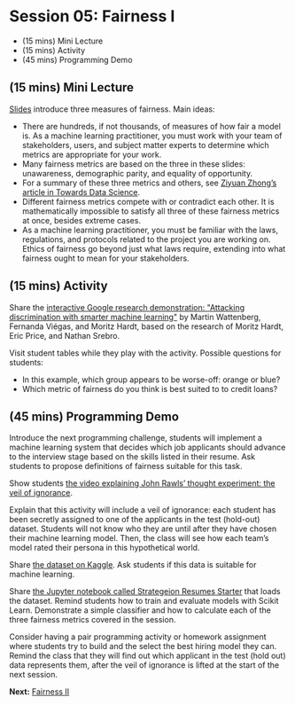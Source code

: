 # Session 05: Fairness I

- (15 mins) Mini Lecture
- (15 mins) Activity
- (45 mins) Programming Demo

## (15 mins) Mini Lecture

[Slides](https://docs.google.com/presentation/d/18YLnUL4r4q-bp9l8a9VynJb7gf0wXnyN8wnhBLyjTsg/edit#slide=id.g4c29fe321c_0_10) introduce three measures of fairness. Main ideas:

- There are hundreds, if not thousands, of measures of how fair a model is. As a machine learning practitioner, you must work with your team of stakeholders, users, and subject matter experts to determine which metrics are appropriate for your work.
- Many fairness metrics are based on the three in these slides: unawareness, demographic parity, and equality of opportunity.
- For a summary of these three metrics and others, see [Ziyuan Zhong’s article in Towards Data Science](https://towardsdatascience.com/a-tutorial-on-fairness-in-machine-learning-3ff8ba1040cb).
- Different fairness metrics compete with or contradict each other. It is mathematically impossible to satisfy all three of these fairness metrics at once, besides extreme cases.
- As a machine learning practitioner, you must be familiar with the laws, regulations, and protocols related to the project you are working on. Ethics of fairness go beyond just what laws require, extending into what fairness ought to mean for your stakeholders.

## (15 mins) Activity

Share the [interactive Google research demonstration: "Attacking discrimination with smarter machine learning"](http://research.google.com/bigpicture/attacking-discrimination-in-ml/) by Martin Wattenberg, Fernanda Viégas, and Moritz Hardt, based on the research of Moritz Hardt, Eric Price, and Nathan Srebro.

Visit student tables while they play with the activity. Possible questions for students:

- In this example, which group appears to be worse-off: orange or blue?
- Which metric of fairness do you think is best suited to to credit loans?

## (45 mins) Programming Demo

Introduce the next programming challenge, students will implement a machine learning system that decides which job applicants should advance to the interview stage based on the skills listed in their resume. Ask students to propose definitions of fairness suitable for this task.

Show students [the video explaining John Rawls’ thought experiment: the veil of ignorance](https://www.youtube.com/watch?v=A8GDEaJtbq4).

Explain that this activity will include a veil of ignorance: each student has been secretly assigned to one of the applicants in the test (hold-out) dataset. Students will not know who they are until after they have chosen their machine learning model. Then, the class will see how each team’s model rated their persona in this hypothetical world.

Share [the dataset on Kaggle](https://www.kaggle.com/vingkan/strategeion-resume-skills/home). Ask students if this data is suitable for machine learning.

Share [the Jupyter notebook called Strategeion Resumes Starter](https://www.kaggle.com/vingkan/strategeion-resumes-starter) that loads the dataset. Remind students how to train and evaluate models with Scikit Learn. Demonstrate a simple classifier and how to calculate each of the three fairness metrics covered in the session.

Consider having a pair programming activity or homework assignment where students try to build and the select the best hiring model they can. Remind the class that they will find out which applicant in the test (hold out) data represents them, after the veil of ignorance is lifted at the start of the next session.

**Next:** [Fairness II](session06.md)
